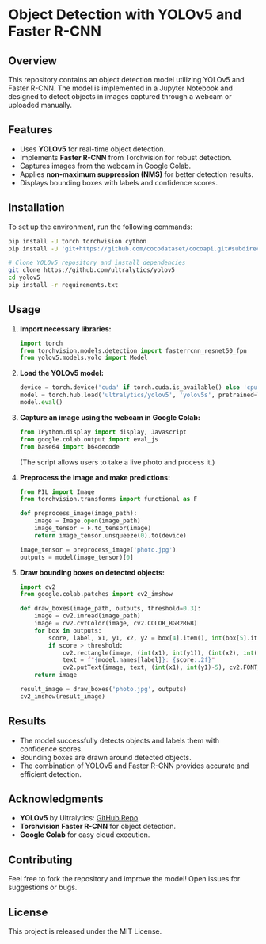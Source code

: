 # Object Detection with YOLOv5 and Faster R-CNN

## Overview
This repository contains an object detection model utilizing YOLOv5 and Faster R-CNN. The model is implemented in a Jupyter Notebook and designed to detect objects in images captured through a webcam or uploaded manually.

## Features
- Uses **YOLOv5** for real-time object detection.
- Implements **Faster R-CNN** from Torchvision for robust detection.
- Captures images from the webcam in Google Colab.
- Applies **non-maximum suppression (NMS)** for better detection results.
- Displays bounding boxes with labels and confidence scores.

## Installation
To set up the environment, run the following commands:

```bash
pip install -U torch torchvision cython
pip install -U 'git+https://github.com/cocodataset/cocoapi.git#subdirectory=PythonAPI'

# Clone YOLOv5 repository and install dependencies
git clone https://github.com/ultralytics/yolov5
cd yolov5
pip install -r requirements.txt
```

## Usage
1. **Import necessary libraries:**
   ```python
   import torch
   from torchvision.models.detection import fasterrcnn_resnet50_fpn
   from yolov5.models.yolo import Model
   ```

2. **Load the YOLOv5 model:**
   ```python
   device = torch.device('cuda' if torch.cuda.is_available() else 'cpu')
   model = torch.hub.load('ultralytics/yolov5', 'yolov5s', pretrained=True).to(device)
   model.eval()
   ```

3. **Capture an image using the webcam in Google Colab:**
   ```python
   from IPython.display import display, Javascript
   from google.colab.output import eval_js
   from base64 import b64decode
   ```
   (The script allows users to take a live photo and process it.)

4. **Preprocess the image and make predictions:**
   ```python
   from PIL import Image
   from torchvision.transforms import functional as F

   def preprocess_image(image_path):
       image = Image.open(image_path)
       image_tensor = F.to_tensor(image)
       return image_tensor.unsqueeze(0).to(device)

   image_tensor = preprocess_image('photo.jpg')
   outputs = model(image_tensor)[0]
   ```

5. **Draw bounding boxes on detected objects:**
   ```python
   import cv2
   from google.colab.patches import cv2_imshow

   def draw_boxes(image_path, outputs, threshold=0.3):
       image = cv2.imread(image_path)
       image = cv2.cvtColor(image, cv2.COLOR_BGR2RGB)
       for box in outputs:
           score, label, x1, y1, x2, y2 = box[4].item(), int(box[5].item()), box[0].item(), box[1].item(), box[2].item(), box[3].item()
           if score > threshold:
               cv2.rectangle(image, (int(x1), int(y1)), (int(x2), int(y2)), (255, 0, 0), 2)
               text = f"{model.names[label]}: {score:.2f}"
               cv2.putText(image, text, (int(x1), int(y1)-5), cv2.FONT_HERSHEY_SIMPLEX, 0.5, (255, 0, 0), 2)
       return image

   result_image = draw_boxes('photo.jpg', outputs)
   cv2_imshow(result_image)
   ```

## Results
- The model successfully detects objects and labels them with confidence scores.
- Bounding boxes are drawn around detected objects.
- The combination of YOLOv5 and Faster R-CNN provides accurate and efficient detection.

## Acknowledgments
- **YOLOv5** by Ultralytics: [GitHub Repo](https://github.com/ultralytics/yolov5)
- **Torchvision Faster R-CNN** for object detection.
- **Google Colab** for easy cloud execution.

## Contributing
Feel free to fork the repository and improve the model! Open issues for suggestions or bugs.

## License
This project is released under the MIT License.

